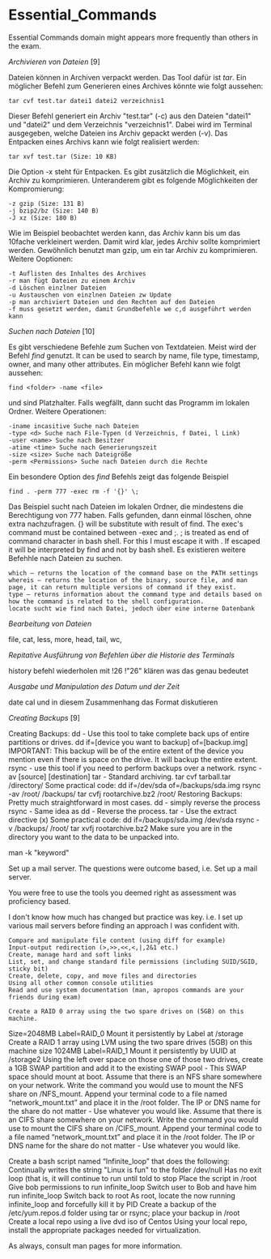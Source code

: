 # Essential_Commands

Essential Commands domain might appears more frequently than others in the exam. 

_Archivieren von Dateien_ [9]

Dateien können in Archiven verpackt werden. Das Tool dafür ist _tar_. 
Ein möglicher Befehl zum Generieren eines Archives könnte wie folgt aussehen: 

    tar cvf test.tar datei1 datei2 verzeichnis1

Dieser Befehl generiert ein Archiv "test.tar" (-c) aus den Dateien "datei1" und "datei2" und dem Verzeichnis "verzeichnis1". Dabei wird im Terminal ausgegeben, welche Dateien ins Archiv gepackt werden (-v). 
Das Entpacken eines Archivs kann wie folgt realisiert werden: 

    tar xvf test.tar (Size: 10 KB)
    
Die Option -x steht für Entpacken. Es gibt zusätzlich die Möglichkeit, ein Archiv zu komprimieren. Unteranderem gibt es folgende Möglichkeiten der Kompromierung:

    -z gzip (Size: 131 B)
    -j bzip2/bz (Size: 140 B)
    -J xz (Size: 180 B)
    
Wie im Beispiel beobachtet werden kann, das Archiv kann bis um das 10fache verkleinert werden. Damit wird klar, jedes Archiv sollte komprimiert werden. Gewöhnlich benutzt man gzip, um ein tar Archiv zu komprimieren. 
Weitere Ooptionen: 

    -t Auflisten des Inhaltes des Archives
    -r man fügt Dateien zu einem Archiv
    -d Löschen einzlner Dateien
    -u Austauschen von einzlnen Dateien zw Update
    -p man archiviert Dateien und den Rechten auf den Dateien
    -f muss gesetzt werden, damit Grundbefehle we c,d ausgeführt werden kann
 
 
_Suchen nach Dateien_ [10]

Es gibt verschiedene Befehle zum Suchen von Textdateien. Meist wird der Befehl _find_ genutzt. It can be used to search by name, file type, timestamp, owner, and many other attributes. Ein möglicher Befehl kann wie folgt aussehen:

    find <folder> -name <file>
    
<folder> und <file> sind Platzhalter. Falls <folder> wegfällt, dann sucht das Programm im lokalen Ordner. Weitere Operationen: 
    
    -iname incasitive Suche nach Dateien
    -type <d> Suche nach File-Typen (d Verzeichnis, f Datei, l Link)
    -user <name> Suche nach Besitzer
    -atime <time> Suche nach Generierungszeit
    -size <size> Suche nach Dateigröße
    -perm <Permissions> Suche nach Dateien durch die Rechte
    
Ein besondere Option des _find_ Befehls zeigt das folgende Beispiel

    find . -perm 777 -exec rm -f '{}' \;
    
Das Beispiel sucht nach Dateien im lokalen Ordner, die mindestens die Berechtigung von 777 haben. Falls gefunden, dann einmal löschen, ohne extra nachzufragen. {} will be substitute with result of find. 
The exec's command must be contained between -exec and \;.
; is treated as end of command character in bash shell. For this I must escape it with \. If escaped it will be interpreted by find and not by bash shell.
Es existieren weitere Befehhle nach Dateien zu suchen. 

    which – returns the location of the command base on the PATH settings
    whereis – returns the location of the binary, source file, and man page, it can return multiple versions of command if they exist.
    type – returns information about the command type and details based on how the command is related to the shell configuration.
    locate sucht wie find nach Datei, jedoch über eine interne Datenbank
 
_Bearbeitung von Dateien_

file, cat, less, more, head, tail, wc,  

_Repitative Ausführung von Befehlen über die Historie des Terminals_

history befehl wiederholen mit !26 !"26" klären was das genau bedeutet

_Ausgabe und Manipulation des Datum und der Zeit_

date cal und in diesem Zusammenhang das Format diskutieren

_Creating Backups_ [9]

Creating Backups:
dd - Use this tool to take complete back ups of entire partitions or drives. 
dd if=[device you want to backup] of=[backup.img]
IMPORTANT: This backup will be of the entire extent of the device you mention even if there is space on the drive. It will backup the entire extent. 
rsync - use this tool if you need to perform backups over a network. 
rsync -av [source] [destination]
tar - Standard archiving. 
tar cvf tarball.tar /directory/
Some practical code:
dd if=/dev/sda of=/backups/sda.img
rsync -av /root/ /backups/
tar cvfj rootarchive.bz2 /root/
Restoring Backups: Pretty much straightforward in most cases. 
dd - simply reverse the process
rsync - Same idea as dd - Reverse the process. 
tar - Use the extract directive (x)
Some practical code:
dd if=/backups/sda.img /dev/sda
rsync -v /backups/ /root/
tar xvfj rootarchive.bz2
Make sure you are in the directory you want to the data to be unpacked into. 


man -k "keyword" 


Set up a mail server.
The questions were outcome based, i.e. Set up a mail server.

You were free to use the tools you deemed right as assessment was proficiency based.

I don't know how much has changed but practice was key. i.e. I set up various mail servers before finding an approach I was confident with.



    
    Compare and manipulate file content (using diff for example)
    Input-output redirection (>,>>,<<,<,|,2&1 etc.)
    Create, manage hard and soft links
    List, set, and change standard file permissions (including SUID/SGID, sticky bit)
    Create, delete, copy, and move files and directories
    Using all other common console utilities
    Read and use system documentation (man, apropos commands are your friends during exam)
    
    Create a RAID 0 array using the two spare drives on (5GB) on this machine. 
Size=2048MB
Label=RAID_0
Mount it persistently by Label at /storage
Create a RAID 1 array using LVM using the two spare drives (5GB) on this machine
size 1024MB
Label=RAID_1
Mount it persistently by UUID at /storage2
Using the left over space on those one of those two drives, create a 1GB SWAP partition and add it to the existing SWAP pool - This SWAP space should mount at boot. 
Assume that there is an NFS share somewhere on your network. Write the command you would use to mount the NFS share on /NFS_mount. Append your terminal code to a file named “network_mount.txt” and place it in the /root folder.
The IP or DNS name for the share do not matter - Use whatever you would like. 
Assume that there is an CIFS share somewhere on your network. Write the command you would use to mount the CIFS share on /CIFS_mount. Append your terminal code to a file named “network_mount.txt” and place it in the /root folder.
The IP or DNS name for the share do not matter - Use whatever you would like.

Create a bash script named “Infinite_loop” that does the following:
Continually writes the string "Linux is fun" to the folder /dev/null
Has no exit loop (that is, it will continue to run until told to stop
Place the script in /root
Give bob permissions to run infinite_loop
Switch user to Bob and have him run infinite_loop
Switch back to root
As root, locate the now running infinite_loop and forcefully kill it by PID
Create a backup of the /etc/yum.repos.d folder using tar or rsync; place your backup in /root
Create a local repo using a live dvd iso of Centos
Using your local repo, install the appropriate packages needed for virtualization.

As always, consult man pages for more information. 
